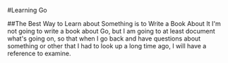 #Learning Go

##The Best Way to Learn about Something is to Write a Book About It
I'm not going to write a book about Go, but I am going to at least document what's going on, so that when I go back and have questions about something or other that I had to look up a long time ago, I will have a reference to examine.
